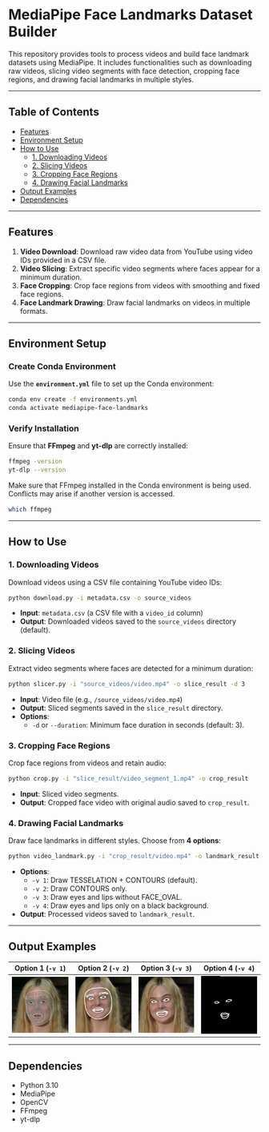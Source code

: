 # MediaPipe Face Landmarks Dataset Builder

This repository provides tools to process videos and build face landmark datasets using MediaPipe. It includes functionalities such as downloading raw videos, slicing video segments with face detection, cropping face regions, and drawing facial landmarks in multiple styles.

---

## Table of Contents

- [Features](#features)
- [Environment Setup](#environment-setup)
- [How to Use](#how-to-use)
  - [1. Downloading Videos](#1-downloading-videos)
  - [2. Slicing Videos](#2-slicing-videos)
  - [3. Cropping Face Regions](#3-cropping-face-regions)
  - [4. Drawing Facial Landmarks](#4-drawing-facial-landmarks)
- [Output Examples](#output-examples)
- [Dependencies](#dependencies)

---

## Features

1. **Video Download**: Download raw video data from YouTube using video IDs provided in a CSV file.
2. **Video Slicing**: Extract specific video segments where faces appear for a minimum duration.
3. **Face Cropping**: Crop face regions from videos with smoothing and fixed face regions.
4. **Face Landmark Drawing**: Draw facial landmarks on videos in multiple formats.

---

## Environment Setup

### Create Conda Environment

Use the **`environment.yml`** file to set up the Conda environment:

```bash
conda env create -f environments.yml
conda activate mediapipe-face-landmarks
```

### Verify Installation

Ensure that **FFmpeg** and **yt-dlp** are correctly installed:

```bash
ffmpeg -version
yt-dlp --version
```

Make sure that FFmpeg installed in the Conda environment is being used. Conflicts may arise if another version is accessed. 
```bash
which ffmpeg
```
---

## How to Use

### 1. Downloading Videos

Download videos using a CSV file containing YouTube video IDs:

```bash
python download.py -i metadata.csv -o source_videos
```

- **Input**: `metadata.csv` (a CSV file with a `video_id` column)
- **Output**: Downloaded videos saved to the `source_videos` directory (default).

### 2. Slicing Videos

Extract video segments where faces are detected for a minimum duration:

```bash
python slicer.py -i "source_videos/video.mp4" -o slice_result -d 3
```

- **Input**: Video file (e.g., `/source_videos/video.mp4`)
- **Output**: Sliced segments saved in the `slice_result` directory.
- **Options**:
  - `-d` or `--duration`: Minimum face duration in seconds (default: 3).

### 3. Cropping Face Regions

Crop face regions from videos and retain audio:

```bash
python crop.py -i "slice_result/video_segment_1.mp4" -o crop_result
```

- **Input**: Sliced video segments.
- **Output**: Cropped face video with original audio saved to `crop_result`.

### 4. Drawing Facial Landmarks

Draw face landmarks in different styles. Choose from **4 options**:

```bash
python video_landmark.py -i "crop_result/video.mp4" -o landmark_result -v 1
```

- **Options**:
  - `-v 1`: Draw TESSELATION + CONTOURS (default).
  - `-v 2`: Draw CONTOURS only.
  - `-v 3`: Draw eyes and lips without FACE_OVAL.
  - `-v 4`: Draw eyes and lips only on a black background.
- **Output**: Processed videos saved to `landmark_result`.

---

## Output Examples

| Option 1 (`-v 1`)           | Option 2 (`-v 2`)           | Option 3 (`-v 3`)           | Option 4 (`-v 4`)           |
|-----------------------------|-----------------------------|-----------------------------|-----------------------------|
| ![Option 1](images/v1.png)  | ![Option 2](images/v2.png)  | ![Option 3](images/v3.png)  | ![Option 4](images/v4.png)  |

---

## Dependencies

- Python 3.10
- MediaPipe
- OpenCV
- FFmpeg
- yt-dlp
